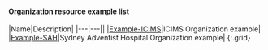 #### Organization resource example list

|Name|Description|
|---|---||
|<a href="Organization-icims-organization-example-icims.html">Example-ICIMS</a>|ICIMS Organization example|
|<a href="Organization-icims-organization-example-sah.html">Example-SAH</a>|Sydney Adventist Hospital Organization example|
{:.grid}
